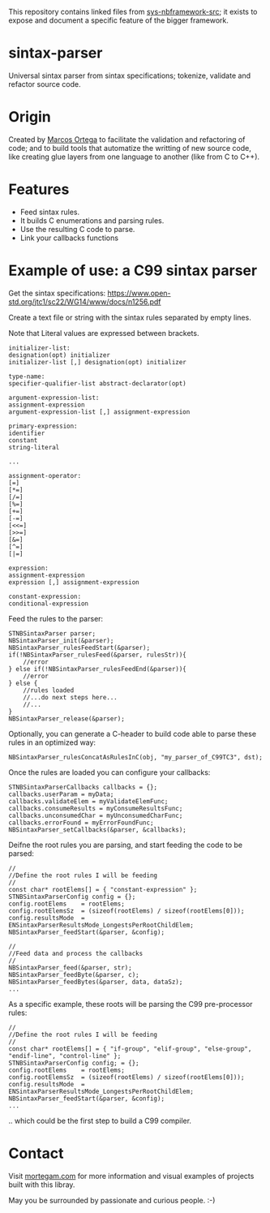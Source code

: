 This repository contains linked files from [sys-nbframework-src](https://github.com/marcosjom/sys-nbframework-src); it exists to expose and document a specific feature of the bigger framework.

# sintax-parser

Universal sintax parser from sintax specifications; tokenize, validate and refactor source code.

# Origin

Created by [Marcos Ortega](https://mortegam.com/) to facilitate the validation and refactoring of code; and to build tools that automatize the writting of new source code, like creating glue layers from one language to another (like from C to C++).

# Features

- Feed sintax rules.
- It builds C enumerations and parsing rules.
- Use the resulting C code to parse.
- Link your callbacks functions

# Example of use: a C99 sintax parser

Get the sintax specifications: https://www.open-std.org/jtc1/sc22/WG14/www/docs/n1256.pdf

Create a text file or string with the sintax rules separated by empty lines.

Note that Literal values are expressed between brackets.

```
initializer-list:
designation(opt) initializer
initializer-list [,] designation(opt) initializer

type-name:
specifier-qualifier-list abstract-declarator(opt)

argument-expression-list:
assignment-expression
argument-expression-list [,] assignment-expression

primary-expression:
identifier
constant
string-literal

...

assignment-operator:
[=]
[*=]
[/=]
[%=]
[+=]
[-=]
[<<=]
[>>=]
[&=]
[^=]
[|=]

expression:
assignment-expression
expression [,] assignment-expression

constant-expression:
conditional-expression

```

Feed the rules to the parser:

```
STNBSintaxParser parser;
NBSintaxParser_init(&parser);
NBSintaxParser_rulesFeedStart(&parser);
if(!NBSintaxParser_rulesFeed(&parser, rulesStr)){
    //error
} else if(!NBSintaxParser_rulesFeedEnd(&parser)){
    //error
} else {
    //rules loaded
    //...do next steps here...
    //...
}
NBSintaxParser_release(&parser);
```

Optionally, you can generate a C-header to build code able to parse these rules in an optimized way:

```
NBSintaxParser_rulesConcatAsRulesInC(obj, "my_parser_of_C99TC3", dst);
```

Once the rules are loaded you can configure your callbacks:

```
STNBSintaxParserCallbacks callbacks = {};
callbacks.userParam = myData;
callbacks.validateElem = myValidateElemFunc;
callbacks.consumeResults = myConsumeResultsFunc;
callbacks.unconsumedChar = myUnconsumedCharFunc;
callbacks.errorFound = myErrorFoundFunc;
NBSintaxParser_setCallbacks(&parser, &callbacks);
```

Deifne the root rules you are parsing, and start feeding the code to be parsed:

```
//
//Define the root rules I will be feeding
//
const char* rootElems[] = { "constant-expression" };
STNBSintaxParserConfig config = {};
config.rootElems    = rootElems;
config.rootElemsSz  = (sizeof(rootElems) / sizeof(rootElems[0]));
config.resultsMode  = ENSintaxParserResultsMode_LongestsPerRootChildElem;
NBSintaxParser_feedStart(&parser, &config);

//
//Feed data and process the callbacks
//
NBSintaxParser_feed(&parser, str);
NBSintaxParser_feedByte(&parser, c);
NBSintaxParser_feedBytes(&parser, data, dataSz);
...
```

As a specific example, these roots will be parsing the C99 pre-processor rules:

```
//
//Define the root rules I will be feeding
//
const char* rootElems[] = { "if-group", "elif-group", "else-group", "endif-line", "control-line" };
STNBSintaxParserConfig config; = {};
config.rootElems    = rootElems;
config.rootElemsSz  = (sizeof(rootElems) / sizeof(rootElems[0]));
config.resultsMode  = ENSintaxParserResultsMode_LongestsPerRootChildElem;
NBSintaxParser_feedStart(&parser, &config);
...
```

.. which could be the first step to build a C99 compiler.

# Contact

Visit [mortegam.com](https://mortegam.com/) for more information and visual examples of projects built with this libray.

May you be surrounded by passionate and curious people. :-) 
